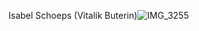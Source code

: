 Isabel Schoeps (Vitalik Buterin)![IMG_3255](https://github.com/ethereum/ethereum-org-website/assets/127110010/c04cd4b6-b04c-4624-9f39-02d0cbbc9b37)
